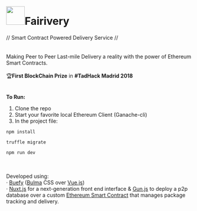 # <img width="50" src="/static/fairivery.ico"></img>Fairivery
// Smart Contract Powered Delivery Service //
<br><br><br>
Making Peer to Peer Last-mile Delivery a reality with the power of Ethereum Smart Contracts.
<br><br>
🏆**First BlockChain Prize** in **\#TadHack Madrid 2018**
<br><br><br>
**To Run:**
1. Clone the repo
2. Start your favorite local Ethereum Client (Ganache-cli)
3. In the project file:
```
npm install

truffle migrate

npm run dev
```
<br><br>
Developed using:<br>
· <a href="https://buefy.github.io" target="_blank">Buefy</a>
(<a href="https://bulma.io" target="_blank">Bulma</a> CSS over <a href="https://vuejs.org" target="_blank">Vue.js</a>)<br>
· <a href="https://nuxtjs.org" target="_blank">Nuxt.js</a> for a next-generation front end interface & <a href="https://gun.eco" target="_blank">Gun.js</a> to deploy a p2p database over a custom <a href="https://www.ethereum.org" target="_blank">Ethereum Smart Contract</a> that manages package tracking and delivery.
